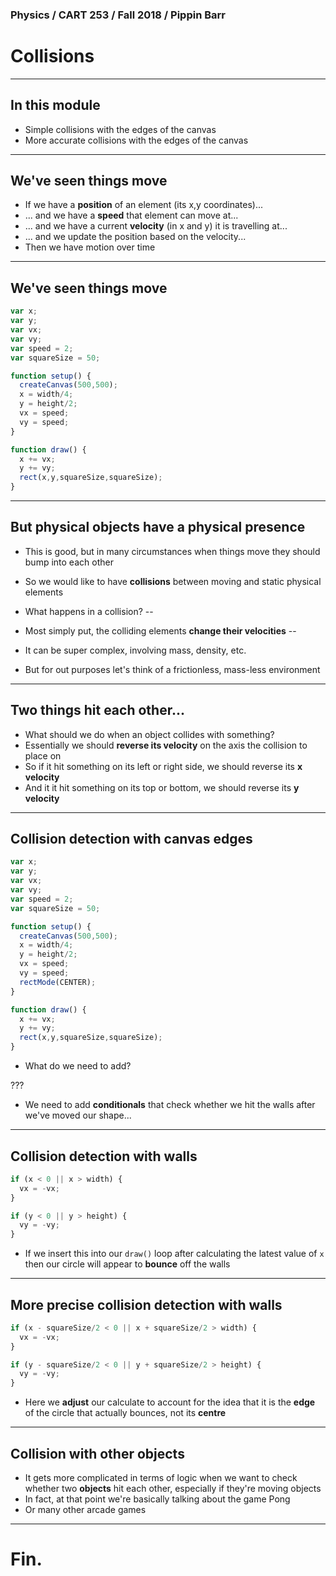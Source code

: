 ### Physics / CART 253 / Fall 2018 / Pippin Barr

# Collisions

---

## In this module

- Simple collisions with the edges of the canvas
- More accurate collisions with the edges of the canvas

---

## We've seen things move

- If we have a __position__ of an element (its x,y coordinates)...
- ... and we have a __speed__ that element can move at...
- ... and we have a current __velocity__ (in x and y) it is travelling at...
- ... and we update the position based on the velocity...
- Then we have motion over time

---

## We've seen things move

```javascript
var x;
var y;
var vx;
var vy;
var speed = 2;
var squareSize = 50;

function setup() {
  createCanvas(500,500);
  x = width/4;
  y = height/2;
  vx = speed;
  vy = speed;
}

function draw() {
  x += vx;
  y += vy;
  rect(x,y,squareSize,squareSize);
}
```

---

## But physical objects have a physical presence

- This is good, but in many circumstances when things move they should bump into each other
- So we would like to have __collisions__ between moving and static physical elements
- What happens in a collision?
--

- Most simply put, the colliding elements __change their velocities__
--

- It can be super complex, involving mass, density, etc.
- But for out purposes let's think of a frictionless, mass-less environment

---

## Two things hit each other...

- What should we do when an object collides with something?
- Essentially we should __reverse its velocity__ on the axis the collision to place on
- So if it hit something on its left or right side, we should reverse its __x velocity__
- And it it hit something on its top or bottom, we should reverse its __y velocity__

---

## Collision detection with canvas edges

```javascript
var x;
var y;
var vx;
var vy;
var speed = 2;
var squareSize = 50;

function setup() {
  createCanvas(500,500);
  x = width/4;
  y = height/2;
  vx = speed;
  vy = speed;
  rectMode(CENTER);
}

function draw() {
  x += vx;
  y += vy;
  rect(x,y,squareSize,squareSize);
}
```

- What do we need to add?

???

- We need to add __conditionals__ that check whether we hit the walls after we've moved our shape...

---

## Collision detection with walls

```javascript
if (x < 0 || x > width) {
  vx = -vx;
}

if (y < 0 || y > height) {
  vy = -vy;
}
```

- If we insert this into our `draw()` loop after calculating the latest value of `x` then our circle will appear to __bounce__ off the walls

---

## More precise collision detection with walls

```javascript
if (x - squareSize/2 < 0 || x + squareSize/2 > width) {
  vx = -vx;
}

if (y - squareSize/2 < 0 || y + squareSize/2 > height) {
  vy = -vy;
}
```

- Here we __adjust__ our calculate to account for the idea that it is the __edge__ of the circle that actually bounces, not its __centre__

---

## Collision with other objects

- It gets more complicated in terms of logic when we want to check whether two __objects__ hit each other, especially if they're moving objects
- In fact, at that point we're basically talking about the game Pong
- Or many other arcade games

---

# Fin.
